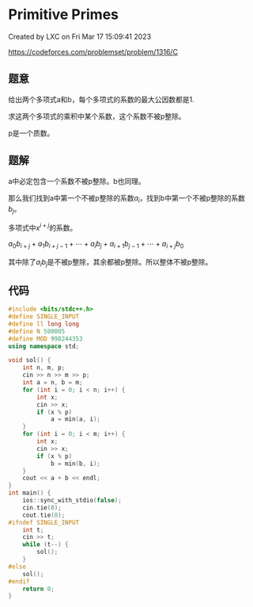 # Primitive Primes

Created by LXC on Fri Mar 17 15:09:41 2023

https://codeforces.com/problemset/problem/1316/C

## 题意

给出两个多项式a和b，每个多项式的系数的最大公因数都是1.

求这两个多项式的乘积中某个系数，这个系数不被p整除。

p是一个质数。


## 题解

a中必定包含一个系数不被p整除。b也同理。

那么我们找到a中第一个不被p整除的系数$a_i$，找到b中第一个不被p整除的系数$b_j$。

多项式中$x^{i+j}$的系数。

$a_0 b_{i+j} + a_1 b_{i+j-1} + \cdots + a_ib_j + a_{i+1}b_{j-1} + \cdots + a_{i+j}b_0$

其中除了$a_ib_j$是不被p整除，其余都被p整除。所以整体不被p整除。

## 代码
``` cpp
#include <bits/stdc++.h>
#define SINGLE_INPUT
#define ll long long
#define N 500005
#define MOD 998244353
using namespace std;

void sol() {
    int n, m, p;
    cin >> n >> m >> p;
    int a = n, b = m;
    for (int i = 0; i < n; i++) {
        int x;
        cin >> x;
        if (x % p)
            a = min(a, i);
    }
    for (int i = 0; i < m; i++) {
        int x;
        cin >> x;
        if (x % p)
            b = min(b, i);
    }
    cout << a + b << endl;
}
int main() {
    ios::sync_with_stdio(false);
    cin.tie(0);
    cout.tie(0);
#ifndef SINGLE_INPUT
    int t;
    cin >> t;
    while (t--) {
        sol();
    }
#else
    sol();
#endif
    return 0;
}
```